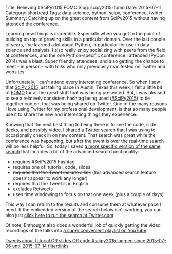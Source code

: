 Title: Relieving #SciPy2015 FOMO 
Slug: scipy2015-fomo 
Date: 2015-07-11  
Category: shortread
Tags: data science, python, scipy, conference, twitter 
Summary: Catching up on the great content from SciPy2015 without having attended the conference. 

Learning new things is incredible. Especially when you get to the point of building on top of growing skills in a particular domain. Over the last couple of years, I've learned a lot about Python, in particular for use in data science and analysis. I also really enjoy socializing with peers from the field at conferences, and the one Python-specific conference I attended (PyCon 2014) was a blast. Super friendly attendees, and also getting the chance to meet - in person - with folks who only previously manifested on Twitter and websites.

Unfortunately, I can't attend every interesting conference. So when I saw that [SciPy 2015](http://scipy2015.scipy.org/) just taking place in Austin, Texas this week, I felt a little bit of [FOMO](http://www.urbandictionary.com/define.php?term=fomo) for all the great stuff that was being presented. But, I was pleased to see a relatively consistent hashtag being used ([#SciPy2015](https://twitter.com/search?q=%23scipy2015&src=tyah&vertical=default&f=tweets)) to tie together content that was being shared on Twitter. One of the many reasons I love using Twitter for my professional development, is that so many people use it to share the new and interesting things they experience. 

Knowing that the next best thing to being there is to see the code, slide decks, and possibly video, [I shared a Twitter search](https://twitter.com/jrmontag/status/619184310663294977) that I was using to occasionally check in on new content. That search was great while the conference was happening, but after the event is over the real-time search will be less helpful. So, today I saved [a more specific version of the same search](https://twitter.com/search/?q=tutorial+OR+slides+OR+code+%23scipy2015+lang%3Aen+since%3A2015-07-06+until%3A2015-07-14+filter%3Alinks) that includes a bit of the advanced search functionality:

- requires #SciPy2015 hashtag
- requires one of: tutorial, code, slides
- ~~requires that the Tweet include a link~~ (this advanced search feature doesn't appear to work any longer)
- requires that the Tweet is in English
- excludes Retweets
- uses time windowing to focus on that one week (plus a couple of days)

This way I can return to the results and consume them at whatever pace I need. If the embedded version of the search below isn't working, you can also just [click here to run the search at Twitter.com](https://twitter.com/search?q=%23scipy2015%20%28tutorial%20OR%20slides%20OR%20code%29%20lang%3Aen%20since%3A2015-07-06%20until%3A2015-07-14%20exclude%3Aretweets%20&src=typd).

Of note, Enthought also does a wonderful job of quickly getting the video recordings of the talks into [a super convenient playlist on YouTube](https://www.youtube.com/playlist?list=PLYx7XA2nY5Gcpabmu61kKcToLz0FapmHu). 



<a class="twitter-timeline" href="https://twitter.com/search?q=tutorial%20OR%20slides%20OR%20code%20%23scipy2015%20lang%3Aen%20since%3A2015-07-06%20until%3A2015-07-14%20filter%3Alinks" data-widget-id="619998240641912832">Tweets about tutorial OR slides OR code #scipy2015 lang:en since:2015-07-06 until:2015-07-14 filter:links</a>
<script>!function(d,s,id){var js,fjs=d.getElementsByTagName(s)[0],p=/^http:/.test(d.location)?'http':'https';if(!d.getElementById(id)){js=d.createElement(s);js.id=id;js.src=p+"://platform.twitter.com/widgets.js";fjs.parentNode.insertBefore(js,fjs);}}(document,"script","twitter-wjs");</script>

